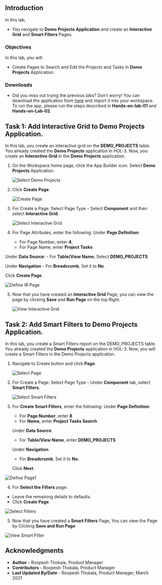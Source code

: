 <!--# Create the shopping cart page -->

## Introduction

In this lab,
  - You navigate to **Demo Projects Application** and create an **Interactive Grid** and **Smart Filters** Pages.

<!--
Customers will be able to:
- Review the items in the shopping cart
- Edit the quantity of the items
- Remove an item
- Clear the shopping cart
- Proceed to checkout

Estimated Time: 20 minutes

Watch the video below for a quick walk through of the lab.

[](youtube:Cvl9xMAqnm8)

-->
### Objectives
In this lab, you will:
- Create Pages to Search and Edit the Projects and Tasks in **Demo Projects** Application.

### Downloads

- Did you miss out trying the previous labs? Don’t worry! You can download the application from [here](Demo-projects1.sql) and import it into your workspace. To run the app, please run the steps described in **Hands-on-lab-01** and **Hands-on-Lab-02**.

## Task 1: Add Interactive Grid to Demo Projects Application.
In this lab, you create an interactive grid on the **DEMO_PROJECTS** table. You already created the **Demo Projects** application in HOL-3. Now, you create an **Interactive Grid** in the **Demo Projects** application.

1. On the Workspace home page, click the App Builder icon. Select **Demo Projects** Application.

    ![Select Demo Projects](./images/select-demo-projects-app1.png " ")

2. Click **Create Page**.

    ![Create Page](./images/create-page11.png " ")

3. For Create a Page: Select Page Type - Select **Component** and then select **Interactive Grid**.

    ![Select Interactive Grid](./images/create-ig-1.png " ")

4. For Page Attributes, enter the following:
  Under **Page Definition**:
    - For Page Number, enter **4**.
    - For Page Name, enter **Project Tasks**  

  Under **Data Source**:
    - For **Table/View Name**, Select **DEMO_PROJECTS**.

  Under **Navigation**
    - For **Breadcrumb**, Set it to **No**.

  Click **Create Page**.

  ![Define IR Page](./images/create-ig-2.png " ")

5. Now that you have created an **Interactive Grid** Page, you can view the page by clicking **Save** and **Run Page** on the top Right.

    ![View Interactive Grid](./images/view-interactive-grid11.png " ")


## Task 2: Add Smart Filters to Demo Projects Application.
In this lab, you create a Smart Filters report on the DEMO_PROJECTS table. You already created the **Demo Projects** application in HOL-3. Now, you will create a Smart Filters in the Demo Projects application.

1. Navigate to Create button and click **Page**.

    ![Select Page](./images/create-sf-page11.png " ")

2. For Create a Page: Select Page Type - Under **Component** tab, select **Smart Filters**.

    ![Select Smart Filters](./images/create-sf-page12.png " ")

3. For **Create Smart Filters**, enter the following:
   Under **Page Definition**:
    - For **Page Number**, enter **8**
    - For **Name**, enter **Project Tasks Search**  

   Under **Data Source**:
    - For **Table/View Name**, enter **DEMO_PROJECTS**  

   Under **Navigation**
      - For **Breadcrumb**, Set it to **No**.

   Click **Next**.

  ![Define Page1](./images/create-sf-page13.png " ")

4. For **Select the Filters** page:
  - Leave the remaining details to defaults.
  - Click **Create Page**.

  ![Select Filters](./images/create-sf-page14.png " ")

5. Now that you have created a **Smart Filters** Page, You can view the Page by Clicking **Save and Run Page**

  ![View Smart Filter](./images/create-sf-page16.png " ")

## **Acknowledgments**

- **Author** - Roopesh Thokala, Product Manager
- **Contributors** - Roopesh Thokala, Product Manager
- **Last Updated By/Date** - Roopesh Thokala, Product Manager, March 2021
